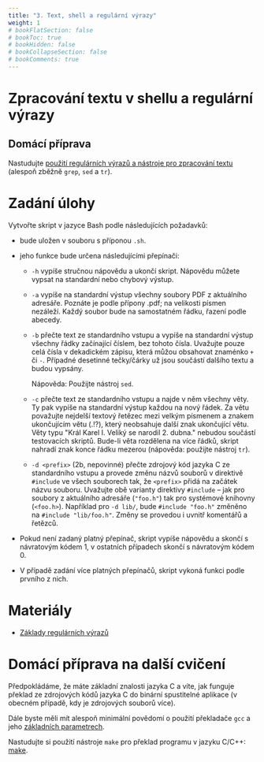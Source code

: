 ```yaml
---
title: "3. Text, shell a regulární výrazy"
weight: 1
# bookFlatSection: false
# bookToc: true
# bookHidden: false
# bookCollapseSection: false
# bookComments: true
---
```


# Zpracování textu v shellu a regulární výrazy

## Domácí příprava
Nastudujte [použití regulárních výrazů a nástroje pro zpracování textu](regex)
(alespoň zběžně `grep`, `sed` a `tr`).

# Zadání úlohy
Vytvořte skript v jazyce Bash podle následujících požadavků:

- bude uložen v souboru s příponou `.sh`.

- jeho funkce bude určena následujícími přepínači:

  - `-h` vypíše stručnou nápovědu a ukončí skript. Nápovědu můžete
    vypsat na standardní nebo chybový výstup.

  - `-a` vypíše na standardní výstup všechny soubory PDF z aktuálního
    adresáře. Poznáte je podle přípony .pdf; na velikosti písmen
    nezáleží. Každý soubor bude na samostatném řádku, řazení podle
    abecedy.

  - `-b` přečte text ze standardního vstupu a vypíše na standardní
    výstup všechny řádky začínající číslem, bez tohoto čísla. Uvažujte
    pouze celá čísla v dekadickém zápisu, která můžou obsahovat
    znaménko `+` či `-`. Případné desetinné tečky/čárky už jsou
    součástí dalšího textu a budou vypsány.

	Nápověda: Použijte nástroj `sed`.

  - `-c` přečte text ze standardního vstupu a najde v něm všechny
    věty. Ty pak vypíše na standardní výstup každou na nový řádek. Za
    větu považujte nejdelší textový řetězec mezi velkým písmenem a
    znakem ukončujícím větu (.!?), který neobsahuje další znak
    ukončující větu. Věty typu "Král Karel I. Veliký se narodil 2.
    dubna." nebudou součástí testovacích skriptů. Bude-li věta
    rozdělena na více řádků, skript nahradí znak konce řádku mezerou
    (nápověda: použijte nástroj `tr`).

  - `-d <prefix>` (2b, nepovinné) přečte zdrojový kód jazyka C ze
    standardního vstupu a provede změnu názvů souborů v direktivě
    `#include` ve všech souborech tak, že `<prefix>` přidá na začátek
    názvu souboru. Uvažujte obě varianty direktivy `#include` – jak
    pro soubory z aktuálního adresáře (`"foo.h"`) tak pro systémové
    knihovny (`<foo.h>`). Například pro `-d lib/`, bude `#include
    "foo.h"` změněno na `#include "lib/foo.h"`. Změny se provedou i
    uvnitř komentářů a řetězců.

- Pokud není zadaný platný přepínač, skript vypíše nápovědu a skončí s
  návratovým kódem 1, v ostatních případech skončí s návratovým kódem
  0.

- V případě zadání více platných přepínačů, skript vykoná funkci podle
  prvního z nich.

# Materiály
- [Základy regulárních výrazů](regex)

# Domácí příprava na další cvičení
Předpokládáme, že máte základní znalosti jazyka C a víte, jak funguje překlad
ze zdrojových kódů jazyka C do binární spustitelné aplikace (v obecném případě,
kdy je zdrojových souborů více).

Dále byste měli mít alespoň minimální povědomí o použití překladače `gcc` a
jeho [základních parametrech][gcc].

Nastudujte si použití nástroje `make` pro překlad programu v jazyku C/C++:
[make][].

[gcc]: ../lab4/gcc
[make]: ../lab4/make
